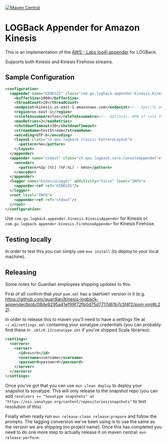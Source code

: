 [![Maven Central](https://img.shields.io/maven-central/v/com.gu/kinesis-logback-appender.svg)](https://mvnrepository.com/artifact/com.gu/kinesis-logback-appender)

# LOGBack Appender for Amazon Kinesis

This is an implementation of the [AWS - Labs log4j appender](https://github.com/awslabs/kinesis-log4j-appender) for LOGBack.

Supports both Kinesis and Kinesis Firehose streams.

## Sample Configuration

```xml
<configuration>
  <appender name="KINESIS" class="com.gu.logback.appender.kinesis.KinesisAppender">
    <bufferSize>1000</bufferSize>
    <threadCount>20</threadCount>
    <endpoint>kinesis.us-east-1.amazonaws.com</endpoint><!-- Specify endpoint OR region -->
    <region>us-east-1</region>
    <roleToAssumeArn>foo</roleToAssumeArn><!-- Optional: ARN of role for cross account access -->
    <maxRetries>3</maxRetries>
    <shutdownTimeout>30</shutdownTimeout>
    <streamName>testStream</streamName>
    <encoding>UTF-8</encoding>
    <layout class="ch.qos.logback.classic.PatternLayout">
      <pattern>%m</pattern>
    </layout>
  </appender>
  <appender name="stdout" class="ch.qos.logback.core.ConsoleAppender">
    <encoder>
      <pattern>%5p [%t] (%F:%L) - %m%n</pattern>
    </encoder>
  </appender>
  <logger name="KinesisLogger" additivity="false" level="INFO">
    <appender-ref ref="KINESIS"/>
  </logger>
  <root level="INFO">
    <appender-ref ref="stdout"/>
  </root>
</configuration>
```

Use `com.gu.logback.appender.kinesis.KinesisAppender` for Kinesis or `com.gu.logback.appender.kinesis.FirehoseAppender` for Kinesis Firehose.

## Testing locally

In order to test this you can simply use `mvn install` (to deploy to your local machine).

## Releasing

Some notes for Guardian employees shipping updates to this.

First of all confirm that your `pom.xml` has a `SNAPSHOT` version in it (e.g. https://github.com/guardian/kinesis-logback-appender/blob/08de9295a41ef99f72fb0d75d7717d61b7c5f4f2/pom.xml#L22).
 
In order to release this to maven you'll need to have a settings file at `~/.m2/settings.xml` containing your sonatype credentials (you can probably find these in `.sbt/0.13/sonatype.sbt` if you've shipped Scala libraries):
```xml
<settings>
  <servers>
    <server>
      <id>ossrh</id>
      <username>username</username>
      <password>password</password>
    </server>
  </servers>
</settings>
```

Once you've got that you can use `mvn clean deploy` to deploy your snapshot to sonatype. This will only release to the snapshot repo (you can add `resolvers += "Sonatype snapshots" at "https://oss.sonatype.org/content/repositories/snapshots"` to test resolution of this).

Finally when ready run `mvn release:clean release:prepare` and follow the prompts. The tagging conversion we've been using is to use the same as the version we are shipping (no project name). Once this has completed you need to do one more step to actually release it on maven central: `mvn release:perform`.